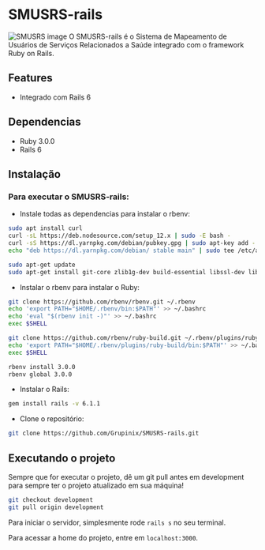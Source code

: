 # SMUSRS-rails
![SMUSRS image](https://user-images.githubusercontent.com/61697765/113811744-25571880-9743-11eb-841f-392961e0857b.png)
O SMUSRS-rails é o Sistema de Mapeamento de Usuários de Serviços Relacionados a Saúde integrado com o framework Ruby on Rails.

## Features
- Integrado com Rails 6

## Dependencias
- Ruby 3.0.0
- Rails 6

## Instalação
### Para executar o SMUSRS-rails:

- Instale todas as dependencias para instalar o rbenv:

```bash
sudo apt install curl
curl -sL https://deb.nodesource.com/setup_12.x | sudo -E bash -
curl -sS https://dl.yarnpkg.com/debian/pubkey.gpg | sudo apt-key add -
echo "deb https://dl.yarnpkg.com/debian/ stable main" | sudo tee /etc/apt/sources.list.d/yarn.list

sudo apt-get update
sudo apt-get install git-core zlib1g-dev build-essential libssl-dev libreadline-dev libyaml-dev libsqlite3-dev sqlite3 libxml2-dev libxslt1-dev libcurl4-openssl-dev software-properties-common libffi-dev nodejs yarn
```

- Instalar o rbenv para instalar o Ruby:

```bash
git clone https://github.com/rbenv/rbenv.git ~/.rbenv
echo 'export PATH="$HOME/.rbenv/bin:$PATH"' >> ~/.bashrc
echo 'eval "$(rbenv init -)"' >> ~/.bashrc
exec $SHELL

git clone https://github.com/rbenv/ruby-build.git ~/.rbenv/plugins/ruby-build
echo 'export PATH="$HOME/.rbenv/plugins/ruby-build/bin:$PATH"' >> ~/.bashrc
exec $SHELL

rbenv install 3.0.0
rbenv global 3.0.0
```

- Instalar o Rails:

```bash
gem install rails -v 6.1.1
```

- Clone o repositório:
```bash
git clone https://github.com/Grupinix/SMUSRS-rails.git
```

## Executando o projeto
Sempre que for executar o projeto, dê um git pull antes em development para sempre ter o projeto atualizado em sua máquina!

```bash
git checkout development
git pull origin development
```

Para iniciar o servidor, simplesmente rode ```rails s``` no seu terminal.

Para acessar a home do projeto, entre em ```localhost:3000```.
